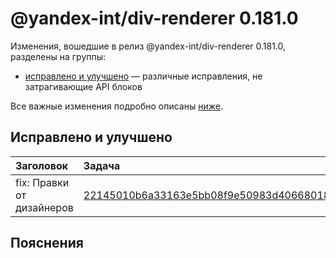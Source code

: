 # @yandex-int/div-renderer 0.181.0

<!-- ЧЕЛОВЕЧЕСКОЕ ВСТУПЛЕНИЕ -->

Изменения, вошедшие в релиз @yandex-int/div-renderer 0.181.0, разделены на группы:

* [исправлено и улучшено](#Исправлено-и-улучшено) — различные исправления, не затрагивающие API блоков

Все важные изменения подробно описаны [ниже](#Пояснения).

## Исправлено и улучшено

| Заголовок                 | Задача                                     | PR  |
| :------------------------ | :----------------------------------------- | :-- |
| fix: Правки от дизайнеров | [22145010b6a33163e5bb08f9e50983d40668018f] | N/A |

## Пояснения

[22145010b6a33163e5bb08f9e50983d40668018f]: https://a.yandex-team.ru/arc_vcs/commit/22145010b6a33163e5bb08f9e50983d40668018f
